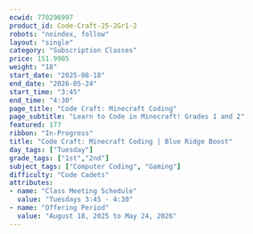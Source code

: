 ```yaml
---
ecwid: 770296997
product_id: Code-Craft-25-2Gr1-2
robots: "noindex, follow"
layout: "single"
category: "Subscription Classes"
price: 151.9905
weight: "18"
start_date: "2025-08-18"
end_date: "2026-05-24"
start_time: "3:45"
end_time: "4:30"
page_title: "Code Craft: Minecraft Coding"
page_subtitle: "Learn to Code in Minecraft! Grades 1 and 2"
featured: 177
ribbon: "In-Progress"
title: "Code Craft: Minecraft Coding | Blue Ridge Boost"
day_tags: ["Tuesday"]
grade_tags: ["1st","2nd"]
subject_tags: ["Computer Coding", "Gaming"]
difficulty: "Code Cadets"
attributes:
- name: "Class Meeting Schedule"
  value: "Tuesdays 3:45 - 4:30"
- name: "Offering Period"
  value: "August 18, 2025 to May 24, 2026"
---
```

